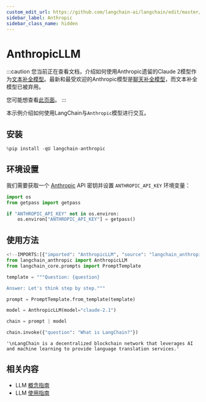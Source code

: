 ```yaml
---
custom_edit_url: https://github.com/langchain-ai/langchain/edit/master/docs/docs/integrations/llms/anthropic.ipynb
sidebar_label: Anthropic
sidebar_class_name: hidden
---
```

# AnthropicLLM

:::caution
您当前正在查看文档，介绍如何使用Anthropic遗留的Claude 2模型作为[文本补全模型](/docs/concepts/#llms)。最新和最受欢迎的Anthropic模型是[聊天补全模型](/docs/concepts/#chat-models)，而文本补全模型已被弃用。

您可能想查看[此页面](/docs/integrations/chat/anthropic/)。
:::

本示例介绍如何使用LangChain与`Anthropic`模型进行交互。

## 安装


```python
%pip install -qU langchain-anthropic
```

## 环境设置

我们需要获取一个 [Anthropic](https://console.anthropic.com/settings/keys) API 密钥并设置 `ANTHROPIC_API_KEY` 环境变量：


```python
import os
from getpass import getpass

if "ANTHROPIC_API_KEY" not in os.environ:
    os.environ["ANTHROPIC_API_KEY"] = getpass()
```

## 使用方法


```python
<!--IMPORTS:[{"imported": "AnthropicLLM", "source": "langchain_anthropic", "docs": "https://python.langchain.com/api_reference/anthropic/llms/langchain_anthropic.llms.AnthropicLLM.html", "title": "AnthropicLLM"}, {"imported": "PromptTemplate", "source": "langchain_core.prompts", "docs": "https://python.langchain.com/api_reference/core/prompts/langchain_core.prompts.prompt.PromptTemplate.html", "title": "AnthropicLLM"}]-->
from langchain_anthropic import AnthropicLLM
from langchain_core.prompts import PromptTemplate

template = """Question: {question}

Answer: Let's think step by step."""

prompt = PromptTemplate.from_template(template)

model = AnthropicLLM(model="claude-2.1")

chain = prompt | model

chain.invoke({"question": "What is LangChain?"})
```



```output
'\nLangChain is a decentralized blockchain network that leverages AI and machine learning to provide language translation services.'
```



## 相关内容

- LLM [概念指南](/docs/concepts/#llms)
- LLM [使用指南](/docs/how_to/#llms)
